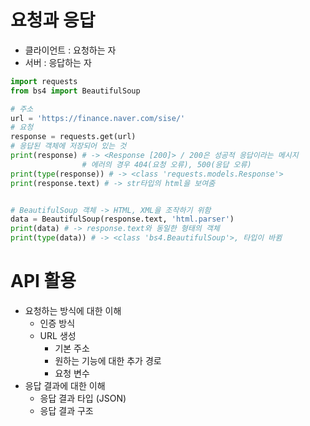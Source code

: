 # 요청과 응답

- 클라이언트 : 요청하는 자
- 서버 : 응답하는 자

```python
import requests
from bs4 import BeautifulSoup

# 주소
url = 'https://finance.naver.com/sise/'
# 요청
response = requests.get(url)
# 응답된 객체에 저장되어 있는 것
print(response) # -> <Response [200]> / 200은 성공적 응답이라는 메시지
				# 에러의 경우 404(요청 오류), 500(응답 오류)
print(type(response)) # -> <class 'requests.models.Response'>
print(response.text) # -> str타입의 html을 보여줌


# BeautifulSoup 객체 -> HTML, XML을 조작하기 위함
data = BeautifulSoup(response.text, 'html.parser')
print(data) # -> response.text와 동일한 형태의 객체
print(type(data)) # -> <class 'bs4.BeautifulSoup'>, 타입이 바뀜
```



# API 활용

- 요청하는 방식에 대한 이해
  - 인증 방식
  - URL 생성
    - 기본 주소
    - 원하는 기능에 대한 추가 경로
    - 요청 변수
- 응답 결과에 대한 이해
  - 응답 결과 타입 (JSON)
  - 응답 결과 구조